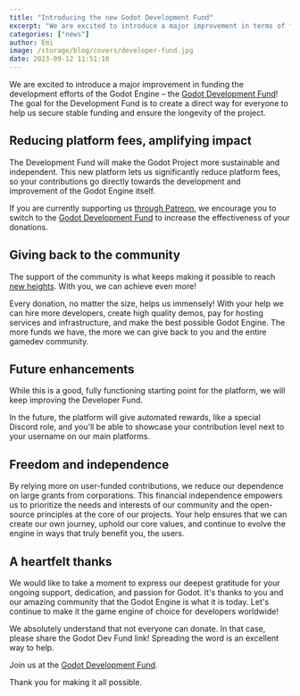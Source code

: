 ```yaml
---
title: "Introducing the new Godot Development Fund"
excerpt: "We are excited to introduce a major improvement in terms of funding the development efforts of the Godot Engine."
categories: ["news"]
author: Emi
image: /storage/blog/covers/developer-fund.jpg
date: 2023-09-12 11:51:10
---
```


We are excited to introduce a major improvement in funding the development efforts of the Godot Engine – the [Godot Development Fund](https://fund.godotengine.org)! The goal for the Development Fund is to create a direct way for everyone to help us secure stable funding and ensure the longevity of the project.
 

## Reducing platform fees, amplifying impact

The Development Fund will make the Godot Project more sustainable and independent. This new platform lets us significantly reduce platform fees, so your contributions go directly towards the development and improvement of the Godot Engine itself.

If you are currently supporting us [through Patreon](https://www.patreon.com/godotengine), we encourage you to switch to the [Godot Development Fund](https://fund.godotengine.org) to increase the effectiveness of your donations.

## Giving back to the community

The support of the community is what keeps making it possible to reach [new heights](https://godotengine.org/article/godot-4-0-sets-sail/). With you, we can achieve even more!

Every donation, no matter the size, helps us immensely! With your help we can hire more developers, create high quality demos, pay for hosting services and infrastructure, and make the best possible Godot Engine. The more funds we have, the more we can give back to you and the entire gamedev community.

## Future enhancements

While this is a good, fully functioning starting point for the platform, we will keep improving the Developer Fund.

In the future, the platform will give automated rewards, like a special Discord role, and you'll be able to showcase your contribution level next to your username on our main platforms.

## Freedom and independence

By relying more on user-funded contributions, we reduce our dependence on large grants from corporations. This financial independence empowers us to prioritize the needs and interests of our community and the open-source principles at the core of our projects. Your help ensures that we can create our own journey, uphold our core values, and continue to evolve the engine in ways that truly benefit you, the users.


## A heartfelt thanks

We would like to take a moment to express our deepest gratitude for your ongoing support, dedication, and passion for Godot. It's thanks to you and our amazing community that the Godot Engine is what it is today. Let's continue to make it the game engine of choice for developers worldwide!

We absolutely understand that not everyone can donate. In that case, please share the Godot Dev Fund link! Spreading the word is an excellent way to help.

Join us at the [Godot Development Fund](https://fund.godotengine.org).

Thank you for making it all possible.